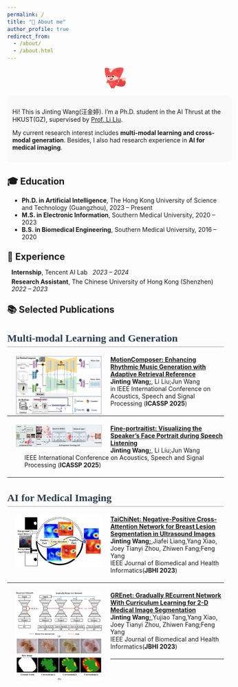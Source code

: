 ```yaml
---
permalink: /
title: "🤖 About me"
author_profile: true
redirect_from: 
  - /about/
  - /about.html
---
```

<p align="center">
  <img src="images/53.png" alt="About me banner" width="10%">
</p>

<div style="border-radius: 10px; padding: 12px; background-color: #f9f9f9;width: 99%; margin: 0 auto">
  <p>Hi! This is Jinting Wang(汪金婷). I’m a Ph.D. student in the AI Thrust at the HKUST(GZ), supervised by <a href="https://scholar.google.com/citations?user=KQ2S01UAAAAJ&hl=en">Prof. Li Liu</a>.</p>
  <p>My current research interest includes <strong> multi-modal learning and cross-modal generation</strong>. Besides, I also had research experience in <strong> AI for medical imaging</strong>.</p>
</div>

<h2 style="margin-bottom: 5px;">🎓 Education</h2>
<div style="padding: 10px; width: 99%; margin: 5px auto;">
  <ul style="margin: 0;">
    <li><strong>Ph.D. in Artificial Intelligence</strong>, The Hong Kong University of Science and Technology (Guangzhou), 2023 – Present</li>
    <li><strong>M.S. in Electronic Information</strong>, Southern Medical University, 2020 – 2023</li>
    <li><strong>B.S. in Biomedical Engineering</strong>, Southern Medical University, 2016 – 2020</li>
  </ul>
</div>

<h2 style="margin: 15px 0 5px 0;">💼 Experience</h2>
<div style="padding: 10px; width: 99%; margin: 5px auto;">
  <ul style="list-style-type: none; padding-left: 0; margin: 0;">
    <li style="margin-bottom: 5px;">
      <strong>Internship</strong>, Tencent AI Lab &nbsp; <em>2023 – 2024</em>
    </li>
    <li>
      <strong>Research Assistant</strong>, The Chinese University of Hong Kong (Shenzhen) &nbsp; <em>2022 – 2023</em>
    </li>
  </ul>
</div>

<h2 style="margin: 15px 0 5px 0;">📚 Selected Publications</h2>
<div style="text-align: left; margin: 20px 0; font-size: 1.2em; color: #666;">
</div>
<h2 style="font-family: 'Georgia', serif; font-size: 24px; font-weight: bold; color: #2c3e50; border-bottom: 2px solid #ccc; padding-bottom: 5px;">
 Multi-modal Learning and Generation
</h2>
<dl>
 <dt><img align="left" width="200"
hspace="20" wspace="25" src="images/MotionComposer.jpg">
</dt>
</dl>
<dd><a href="https://ieeexplore.ieee.org/abstract/document/10889094"><strong>	
MotionComposer: Enhancing Rhythmic Music Generation with Adaptive Retrieval Reference
</strong></a></dd>
<dd><strong><strong>Jinting Wang</strong>;</strong>, Li Liu;Jun Wang</dd>
<dd> <strong class="First"></strong> in IEEE International Conference on Acoustics, Speech and Signal Processing (<strong>ICASSP 2025</strong>)</dd>

<hr style="margin-top: 20px; margin-bottom: 20px;">

<dl>
  <dt><img align="left" width="200"
hspace="20" wspace="10" src="images/FinePortraitist.jpg">
</dt>
<dd><a href="https://ieeexplore.ieee.org/abstract/document/10889904"><strong>	
Fine-portraitist: Visualizing the Speaker’s Face Portrait during Speech Listening
</strong></a></dd>
<dd><strong><strong>Jinting Wang</strong>;</strong>, Li Liu;Jun Wang</dd>
<dd>  <strong class="First"></strong> IEEE International Conference on Acoustics, Speech and Signal Processing (<strong>ICASSP 2025</strong>)</dd>
</dl>
<hr style="margin-top: 20px; margin-bottom: 20px;">

<h2 style="font-family: 'Georgia', serif; font-size: 24px; font-weight: bold; color: #2c3e50; border-bottom: 2px solid #ccc; padding-bottom: 5px;">
  AI for Medical Imaging
</h2>
<dl>
  <dt><img align="left" width="200"
hspace="20" wspace="20" src="images/TaiChiNet.jpg">
</dt>
<dd><a href="https://ieeexplore.ieee.org/abstract/document/10388392"><strong>	
TaiChiNet: Negative-Positive Cross-Attention Network for Breast Lesion Segmentation in Ultrasound Images
</strong></a></dd>
<dd><strong><strong>Jinting Wang</strong>;</strong>,Jiafei Liang,Yang Xiao, Joey Tianyi Zhou, Zhiwen Fang;Feng Yang</dd>
<dd>  <strong class="First"></strong> IEEE Journal of Biomedical and Health Informatics(<strong>JBHI 2023</strong>)</dd>
</dl>
<hr style="margin-top: 20px; margin-bottom: 20px;">

<dl>
  <dt><img align="left" width="200"
hspace="20" wspace="10" src="images/GREnet.jpg">
</dt>
<dd><a href="https://ieeexplore.ieee.org/abstract/document/10026671"><strong>	
GREnet: Gradually REcurrent Network With Curriculum Learning for 2-D Medical Image Segmentation
</strong></a></dd>
<dd><strong><strong>Jinting Wang</strong>;</strong>,Yujiao Tang,Yang Xiao, Joey Tianyi Zhou, Zhiwen Fang;Feng Yang</dd>
<dd>  <strong class="First"></strong> IEEE Journal of Biomedical and Health Informatics(<strong>JBHI 2023</strong>)</dd>
</dl>
<hr style="margin-top: 20px; margin-bottom: 20px;">
  







